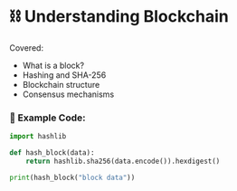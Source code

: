 # ⛓️ Understanding Blockchain

Covered:
- What is a block?
- Hashing and SHA-256
- Blockchain structure
- Consensus mechanisms

### 🧪 Example Code:
```python
import hashlib

def hash_block(data):
    return hashlib.sha256(data.encode()).hexdigest()

print(hash_block("block data"))
```
